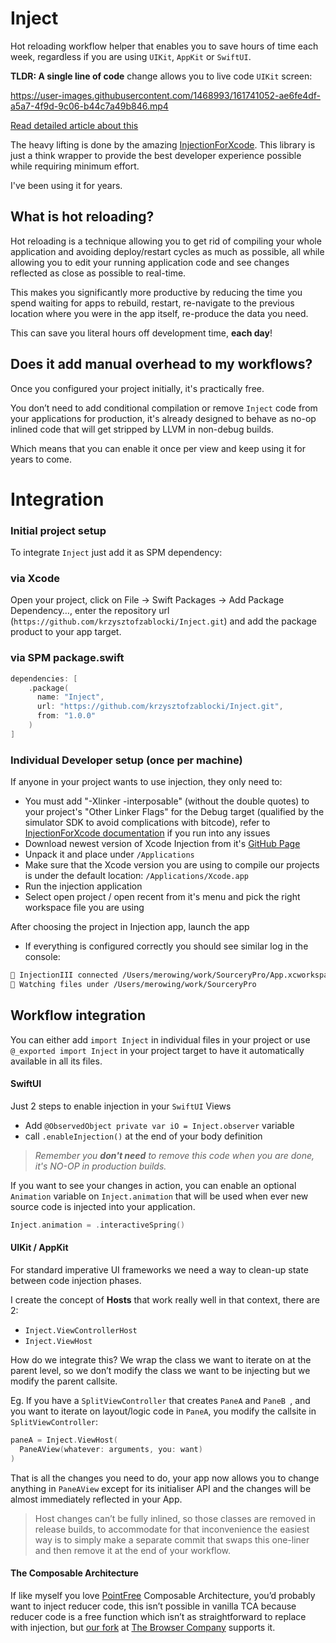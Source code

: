 # Inject
Hot reloading workflow helper that enables you to save hours of time each week, regardless if you are using `UIKit`, `AppKit` or `SwiftUI`.

**TLDR: A single line of code** change allows you to live code `UIKit` screen:


https://user-images.githubusercontent.com/1468993/161741052-ae6fe4df-a5a7-4f9d-9c06-b44c7a49b846.mp4



[Read detailed article about this](https://merowing.info/2022/04/hot-reloading-in-swift/)

The heavy lifting is done by the amazing [InjectionForXcode](https://github.com/johnno1962/InjectionIII). This library is just a think wrapper to provide the best developer experience possible while requiring minimum effort. 

I've been using it for years.

## What is hot reloading?
Hot reloading is a technique allowing you to get rid of compiling your whole application and avoiding deploy/restart cycles as much as possible, all while allowing you to edit your running application code and see changes reflected as close as possible to real-time.

This makes you significantly more productive by reducing the time you spend waiting for apps to rebuild, restart, re-navigate to the previous location where you were in the app itself, re-produce the data you need.

This can save you literal hours off development time, **each day**! 

## Does it add manual overhead to my workflows?
Once you configured your project initially, it's practically free.

You don’t need to add conditional compilation or remove `Inject` code from your applications for production, it's already designed to behave as no-op inlined code that will get stripped by LLVM in non-debug builds. 

Which means that you can enable it once per view and keep using it for years to come.

# Integration
### Initial project setup

To integrate `Inject` just add it as SPM dependency:

### via Xcode

Open your project, click on File → Swift Packages → Add Package Dependency…, enter the repository url (`https://github.com/krzysztofzablocki/Inject.git`) and add the package product to your app target.

### via SPM package.swift

```swift
dependencies: [
    .package(
      name: "Inject",
      url: "https://github.com/krzysztofzablocki/Inject.git",
      from: "1.0.0"
    )
]
```
### Individual Developer setup (once per machine)
If anyone in your project wants to use injection, they only need to:

- You must add "-Xlinker -interposable" (without the double quotes) to your project's "Other Linker Flags" for the Debug target (qualified by the simulator SDK to avoid complications with bitcode), refer to [InjectionForXcode documentation](https://github.com/johnno1962/InjectionIII#limitationsfaq) if you run into any issues
-  Download newest version of Xcode Injection from it's [GitHub Page](https://github.com/johnno1962/InjectionIII/releases)
  - Unpack it and place under `/Applications`
- Make sure that the Xcode version you are using to compile our projects is under the default location: `/Applications/Xcode.app`
- Run the injection application
- Select open project / open recent from it's menu and pick the right workspace file you are using

 After choosing the project in Injection app, launch the app
- If everything is configured correctly you should see similar log in the console:

```bash
💉 InjectionIII connected /Users/merowing/work/SourceryPro/App.xcworkspace
💉 Watching files under /Users/merowing/work/SourceryPro
```

## Workflow integration
You can either add `import Inject` in individual files in your project or use 
`@_exported import Inject` in your project target to have it automatically available in all its files.

#### **SwiftUI**
Just 2 steps to enable injection in your `SwiftUI` Views

- Add `@ObservedObject private var iO = Inject.observer` variable
- call `.enableInjection()` at the end of your body definition

> *Remember you **don't need** to remove this code when you are done, it's NO-OP in production builds.*

If you want to see your changes in action, you can enable an optional `Animation` variable on `Inject.animation` that will be used when ever new source code is injected into your application.

```swift
Inject.animation = .interactiveSpring()
```

####  **UIKit / AppKit**
For standard imperative UI frameworks we need a way to clean-up state between code injection phases. 

I create the concept of **Hosts** that work really well in that context, there are 2:

- `Inject.ViewControllerHost`
- `Inject.ViewHost`

How do we integrate this? We wrap the class we want to iterate on at the parent level, so we don’t modify the class we want to be injecting but we modify the parent callsite.

Eg. If you have a `SplitViewController` that creates `PaneA` and `PaneB `, and you want to iterate on layout/logic code in `PaneA`, you modify the callsite in `SplitViewController`:

```swift
paneA = Inject.ViewHost(
  PaneAView(whatever: arguments, you: want)
)
```

That is all the changes you need to do, your app now allows you to change anything in `PaneAView` except for its initialiser API and the changes will be almost immediately reflected in your App.

> Host changes can’t be fully inlined, so those classes are removed in release builds, to accommodate for that inconvenience the easiest way is to simply make a separate commit that swaps this one-liner and then remove it at the end of your workflow.

#### The Composable Architecture

If like myself you love [PointFree](https://pointfree.co/) Composable Architecture, you’d probably want to inject reducer code, this isn’t possible in vanilla TCA because reducer code is a free function which isn’t as straightforward to replace with injection, but [our fork](https://github.com/thebrowsercompany/swift-composable-architecture) at [The Browser Company](https://thebrowser.company/) supports it.
